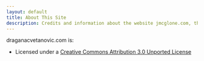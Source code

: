 ```yaml
---
layout: default
title: About This Site
description: Credits and information about the website jmcglone.com, the personal website for Jonathan McGlone, a Librarian, Front-End Developer, Digital Publisher, Project Manager, Music Enthusiast, and Web Noodler living and working in Michigan.
---
```



draganacvetanovic.com is:

- Licensed under a [Creative Commons Attribution 3.0 Unported License](http://creativecommons.org/licenses/by/3.0/deed.en_US)



<!--
  <div class="about">
    
    <p>jmcglone.com is:</p>
    
      <ul class="list-unstyled">
        <li>Licensed under a <a rel="license" href="http://creativecommons.org/licenses/by/3.0/deed.en_US">Creative Commons Attribution 3.0 Unported License</a>. </li>
        <li>Marked up with <a href="http://validator.w3.org/check?uri=http%3A%2F%2Fjmcglone.com%2F" title="HTML5 Validator">W3C validated HTML5</a></li>
        <li><a href="http://www.w3.org/TR/WCAG20/" title="WCAG 2.0">WCAG 2.0</a> compliant</li>
        <li><a href="http://alistapart.com/article/responsive-web-design" title="Responsive Web Design at A List Apart">Responsive</a> and compatible with a variety of devices</li>
        <li>Built with <a href="http://getbootstrap.com/" title="Bootstrap 3.0">Bootstrap 3.0</a></li>
        <li>Using typefaces <a href="http://www.google.com/fonts/specimen/Merriweather" title ="Merriweather">Merriweather</a> by <a href="https://plus.google.com/106288796449831139244/about" title="Eben Sorkin">Eben Sorkin</a> and <a href="http://www.google.com/fonts/specimen/Montserrat" title="Montserrat">Montserrat</a> by <a href="http://www.zkysky.com.ar/" title="ZkySky Design">Julieta Ulanovsky</a></li>
        <li>Powered by <a href="http://jekyllrb.com/" title="Jekyll">Jekyll</a></li>
        <li>Hosted on <a href="http://github.com/jmcglone/jmcglone.github.io" title="This site hosted on GitHub">GitHub</a> thanks to <a href="http://pages.github.com/" title="GitHub Pages">GitHub Pages</a></li>
        <li>A work in progress</li>        
      </ul> 
  
  </div>
-->
